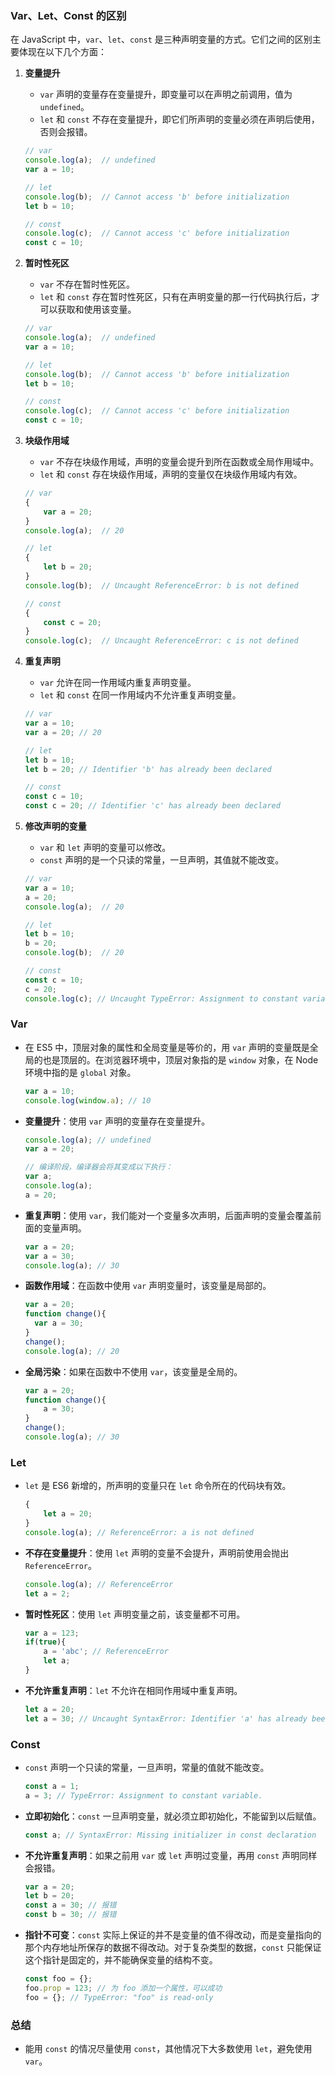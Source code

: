 ### **Var、Let、Const 的区别**

在 JavaScript 中，`var`、`let`、`const` 是三种声明变量的方式。它们之间的区别主要体现在以下几个方面：

1. **变量提升**
   - `var` 声明的变量存在变量提升，即变量可以在声明之前调用，值为 `undefined`。
   - `let` 和 `const` 不存在变量提升，即它们所声明的变量必须在声明后使用，否则会报错。

   ```js
   // var
   console.log(a);  // undefined
   var a = 10;

   // let
   console.log(b);  // Cannot access 'b' before initialization
   let b = 10;

   // const
   console.log(c);  // Cannot access 'c' before initialization
   const c = 10;
   ```

2. **暂时性死区**
   - `var` 不存在暂时性死区。
   - `let` 和 `const` 存在暂时性死区，只有在声明变量的那一行代码执行后，才可以获取和使用该变量。

   ```js
   // var
   console.log(a);  // undefined
   var a = 10;

   // let
   console.log(b);  // Cannot access 'b' before initialization
   let b = 10;

   // const
   console.log(c);  // Cannot access 'c' before initialization
   const c = 10;
   ```

3. **块级作用域**
   - `var` 不存在块级作用域，声明的变量会提升到所在函数或全局作用域中。
   - `let` 和 `const` 存在块级作用域，声明的变量仅在块级作用域内有效。

   ```js
   // var
   {
       var a = 20;
   }
   console.log(a);  // 20

   // let
   {
       let b = 20;
   }
   console.log(b);  // Uncaught ReferenceError: b is not defined

   // const
   {
       const c = 20;
   }
   console.log(c);  // Uncaught ReferenceError: c is not defined
   ```

4. **重复声明**
   - `var` 允许在同一作用域内重复声明变量。
   - `let` 和 `const` 在同一作用域内不允许重复声明变量。

   ```js
   // var
   var a = 10;
   var a = 20; // 20

   // let
   let b = 10;
   let b = 20; // Identifier 'b' has already been declared

   // const
   const c = 10;
   const c = 20; // Identifier 'c' has already been declared
   ```

5. **修改声明的变量**
   - `var` 和 `let` 声明的变量可以修改。
   - `const` 声明的是一个只读的常量，一旦声明，其值就不能改变。

   ```js
   // var
   var a = 10;
   a = 20;
   console.log(a);  // 20

   // let
   let b = 10;
   b = 20;
   console.log(b);  // 20

   // const
   const c = 10;
   c = 20;
   console.log(c); // Uncaught TypeError: Assignment to constant variable
   ```

### **Var**
- 在 ES5 中，顶层对象的属性和全局变量是等价的，用 `var` 声明的变量既是全局的也是顶层的。在浏览器环境中，顶层对象指的是 `window` 对象，在 Node 环境中指的是 `global` 对象。

   ```js
   var a = 10;
   console.log(window.a); // 10
   ```

- **变量提升**：使用 `var` 声明的变量存在变量提升。

   ```js
   console.log(a); // undefined
   var a = 20;

   // 编译阶段，编译器会将其变成以下执行：
   var a;
   console.log(a);
   a = 20;
   ```

- **重复声明**：使用 `var`，我们能对一个变量多次声明，后面声明的变量会覆盖前面的变量声明。

   ```js
   var a = 20;
   var a = 30;
   console.log(a); // 30
   ```

- **函数作用域**：在函数中使用 `var` 声明变量时，该变量是局部的。

   ```js
   var a = 20;
   function change(){
     var a = 30;
   }
   change();
   console.log(a); // 20
   ```

- **全局污染**：如果在函数中不使用 `var`，该变量是全局的。

   ```js
   var a = 20;
   function change(){
       a = 30;
   }
   change();
   console.log(a); // 30
   ```

### **Let**
- `let` 是 ES6 新增的，所声明的变量只在 `let` 命令所在的代码块有效。

   ```js
   {
       let a = 20;
   }
   console.log(a); // ReferenceError: a is not defined
   ```

- **不存在变量提升**：使用 `let` 声明的变量不会提升，声明前使用会抛出 `ReferenceError`。

   ```js
   console.log(a); // ReferenceError
   let a = 2;
   ```

- **暂时性死区**：使用 `let` 声明变量之前，该变量都不可用。

   ```js
   var a = 123;
   if(true){
       a = 'abc'; // ReferenceError
       let a;
   }
   ```

- **不允许重复声明**：`let` 不允许在相同作用域中重复声明。

   ```js
   let a = 20;
   let a = 30; // Uncaught SyntaxError: Identifier 'a' has already been declared
   ```

### **Const**
- `const` 声明一个只读的常量，一旦声明，常量的值就不能改变。

   ```js
   const a = 1;
   a = 3; // TypeError: Assignment to constant variable.
   ```

- **立即初始化**：`const` 一旦声明变量，就必须立即初始化，不能留到以后赋值。

   ```js
   const a; // SyntaxError: Missing initializer in const declaration
   ```

- **不允许重复声明**：如果之前用 `var` 或 `let` 声明过变量，再用 `const` 声明同样会报错。

   ```js
   var a = 20;
   let b = 20;
   const a = 30; // 报错
   const b = 30; // 报错
   ```

- **指针不可变**：`const` 实际上保证的并不是变量的值不得改动，而是变量指向的那个内存地址所保存的数据不得改动。对于复杂类型的数据，`const` 只能保证这个指针是固定的，并不能确保变量的结构不变。

   ```js
   const foo = {};
   foo.prop = 123; // 为 foo 添加一个属性，可以成功
   foo = {}; // TypeError: "foo" is read-only
   ```

### **总结**
- 能用 `const` 的情况尽量使用 `const`，其他情况下大多数使用 `let`，避免使用 `var`。